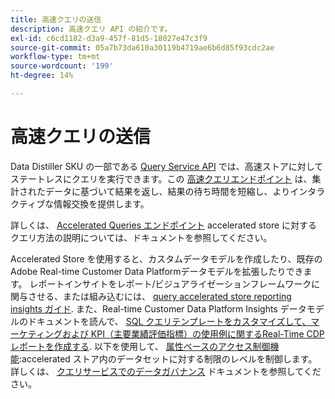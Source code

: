 ```yaml
---
title: 高速クエリの送信
description: 高速クエリ API の紹介です。
exl-id: c6cd1182-d3a9-457f-81d5-18027e47c3f9
source-git-commit: 05a7b73da610a30119b4719ae6b6d85f93cdc2ae
workflow-type: tm+mt
source-wordcount: '199'
ht-degree: 14%

---
```


# 高速クエリの送信

Data Distiller SKU の一部である [Query Service API](https://developer.adobe.com/experience-platform-apis/references/query-service/) では、高速ストアに対してステートレスにクエリを実行できます。この [高速クエリエンドポイント](https://developer.adobe.com/experience-platform-apis/references/query-service/#tag/Accelerated-Queries) は、集計されたデータに基づいて結果を返し、結果の待ち時間を短縮し、よりインタラクティブな情報交換を提供します。

詳しくは、 [Accelerated Queries エンドポイント](../../api/accelerated-queries.md) accelerated store に対するクエリ方法の説明については、ドキュメントを参照してください。

Accelerated Store を使用すると、カスタムデータモデルを作成したり、既存のAdobe Real-time Customer Data Platformデータモデルを拡張したりできます。 レポートインサイトをレポート/ビジュアライゼーションフレームワークに関与させる、または組み込むには、 [query accelerated store reporting insights ガイド](./reporting-insights-data-model.md). また、Real-time Customer Data Platform Insights データモデルのドキュメントを読んで、 [SQL クエリテンプレートをカスタマイズして、マーケティングおよび KPI（主要業績評価指標）の使用例に関するReal-Time CDPレポートを作成する](../../../dashboards/cdp-insights-data-model.md). 以下を使用して、 [属性ベースのアクセス制御機能](../../../access-control/abac/overview.md):accelerated ストア内のデータセットに対する制限のレベルを制御します。 詳しくは、 [クエリサービスでのデータガバナンス](../../data-governance/overview.md#create-field-based-access-restrictions-on-accelerated-datasets)
ドキュメントを参照してください。

